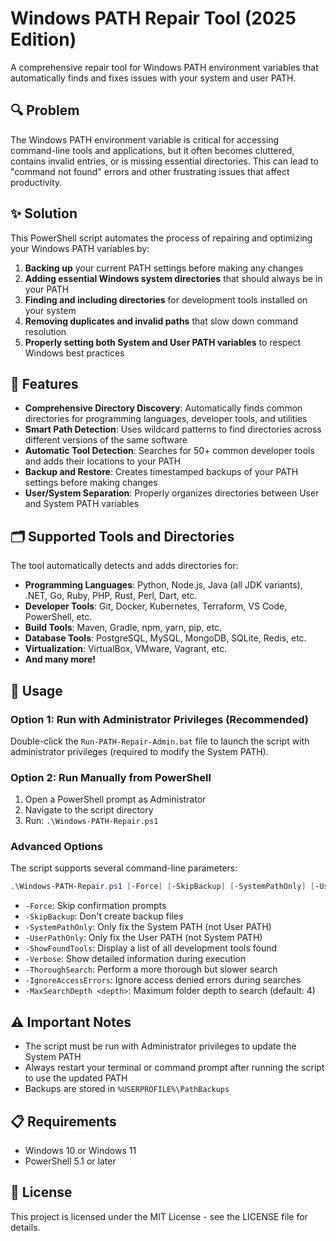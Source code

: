 # Windows PATH Repair Tool (2025 Edition)

A comprehensive repair tool for Windows PATH environment variables that automatically finds and fixes issues with your system and user PATH.

## 🔍 Problem

The Windows PATH environment variable is critical for accessing command-line tools and applications, but it often becomes cluttered, contains invalid entries, or is missing essential directories. This can lead to "command not found" errors and other frustrating issues that affect productivity.

## ✨ Solution

This PowerShell script automates the process of repairing and optimizing your Windows PATH variables by:

1. **Backing up** your current PATH settings before making any changes
2. **Adding essential Windows system directories** that should always be in your PATH
3. **Finding and including directories** for development tools installed on your system
4. **Removing duplicates and invalid paths** that slow down command resolution
5. **Properly setting both System and User PATH variables** to respect Windows best practices

## 🚀 Features

- **Comprehensive Directory Discovery**: Automatically finds common directories for programming languages, developer tools, and utilities
- **Smart Path Detection**: Uses wildcard patterns to find directories across different versions of the same software
- **Automatic Tool Detection**: Searches for 50+ common developer tools and adds their locations to your PATH
- **Backup and Restore**: Creates timestamped backups of your PATH settings before making changes
- **User/System Separation**: Properly organizes directories between User and System PATH variables

## 🗂️ Supported Tools and Directories

The tool automatically detects and adds directories for:

- **Programming Languages**: Python, Node.js, Java (all JDK variants), .NET, Go, Ruby, PHP, Rust, Perl, Dart, etc.
- **Developer Tools**: Git, Docker, Kubernetes, Terraform, VS Code, PowerShell, etc.
- **Build Tools**: Maven, Gradle, npm, yarn, pip, etc.
- **Database Tools**: PostgreSQL, MySQL, MongoDB, SQLite, Redis, etc.
- **Virtualization**: VirtualBox, VMware, Vagrant, etc.
- **And many more!**

## 🔧 Usage

### Option 1: Run with Administrator Privileges (Recommended)

Double-click the `Run-PATH-Repair-Admin.bat` file to launch the script with administrator privileges (required to modify the System PATH).

### Option 2: Run Manually from PowerShell

1. Open a PowerShell prompt as Administrator
2. Navigate to the script directory
3. Run: `.\Windows-PATH-Repair.ps1`

### Advanced Options

The script supports several command-line parameters:

```powershell
.\Windows-PATH-Repair.ps1 [-Force] [-SkipBackup] [-SystemPathOnly] [-UserPathOnly] [-ShowFoundTools] [-Verbose] [-ThoroughSearch] [-IgnoreAccessErrors] [-MaxSearchDepth <depth>]
```

- `-Force`: Skip confirmation prompts
- `-SkipBackup`: Don't create backup files
- `-SystemPathOnly`: Only fix the System PATH (not User PATH)
- `-UserPathOnly`: Only fix the User PATH (not System PATH)
- `-ShowFoundTools`: Display a list of all development tools found
- `-Verbose`: Show detailed information during execution
- `-ThoroughSearch`: Perform a more thorough but slower search
- `-IgnoreAccessErrors`: Ignore access denied errors during searches
- `-MaxSearchDepth <depth>`: Maximum folder depth to search (default: 4)

## ⚠️ Important Notes

- The script must be run with Administrator privileges to update the System PATH
- Always restart your terminal or command prompt after running the script to use the updated PATH
- Backups are stored in `%USERPROFILE%\PathBackups`

## 📋 Requirements

- Windows 10 or Windows 11
- PowerShell 5.1 or later

## 📄 License

This project is licensed under the MIT License - see the LICENSE file for details.
